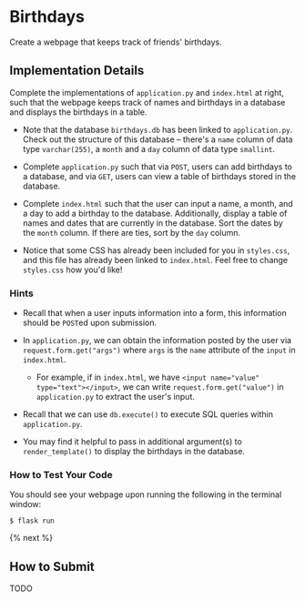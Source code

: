 # Birthdays

Create a webpage that keeps track of friends' birthdays.

## Implementation Details

Complete the implementations of `application.py` and `index.html` at right, such that the webpage keeps track of names and birthdays in a database and displays the birthdays in a table.

* Note that the database `birthdays.db` has been linked to `application.py`. Check out the structure of this database – there's a `name` column of data type `varchar(255)`, a `month` and a `day` column of data type `smallint`.

* Complete `application.py` such that via `POST`, users can add birthdays to a database, and via `GET`, users can view a table of birthdays stored in the database.

* Complete `index.html` such that the user can input a name, a month, and a day to add a birthday to the database. Additionally, display a table of names and dates that are currently in the database. Sort the dates by the `month` column. If there are ties, sort by the `day` column.

* Notice that some CSS has already been included for you in `styles.css`, and this file has already been linked to `index.html`. Feel free to change `styles.css` how you'd like!

### Hints

* Recall that when a user inputs information into a form, this information should be `POST`ed upon submission.

* In `application.py`, we can obtain the information posted by the user via `request.form.get("args")` where `args` is the `name` attribute of the `input` in `index.html`.
  * For example, if in `index.html`, we have `<input name="value" type="text"></input>`, we can write `request.form.get("value")` in `application.py` to extract the user's input.

* Recall that we can use `db.execute()` to execute SQL queries within `application.py`.

* You may find it helpful to pass in additional argument(s) to `render_template()` to display the birthdays in the database.

### How to Test Your Code

You should see your webpage upon running the following in the terminal window:

```
$ flask run
```


{% next %}

## How to Submit

TODO
